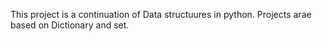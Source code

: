 This project is a continuation of Data structuures in python.
Projects arae based on Dictionary and set.
